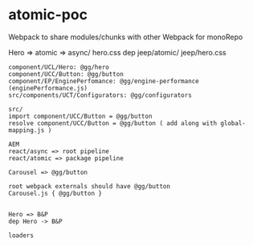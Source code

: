 # atomic-poc
Webpack to share modules/chunks with other Webpack for monoRepo

Hero => atomic => async/ hero.css 
dep jeep/atomic/
jeep/hero.css

    component/UCL/Hero: @gg/hero
    component/UCC/Button: @gg/button
    component/EP/EnginePerfomance: @gg/engine-performance (enginePerformance.js)
    src/components/UCT/Configurators: @gg/configurators

    src/
    import component/UCC/Button = @gg/button
    resolve component/UCC/Button = @gg/button ( add along with global-mapping.js )

    AEM
    react/async => root pipeline
    react/atomic => package pipeline

    Carousel => @gg/button

    root webpack externals should have @gg/button
    Carousel.js { @gg/button }


    Hero => B&P 
    dep Hero -> B&P

    loaders 